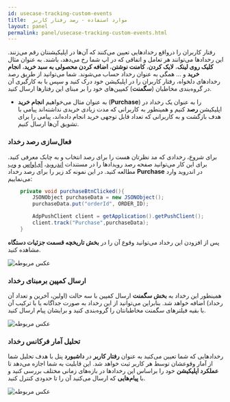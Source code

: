 ```yaml
---
id: usecase-tracking-custom-events
title:  موارد استفاده - رصد رفتار کاربر
layout: panel
permalink: panel/usecase-tracking-custom-events.html
---
```


رفتار کاربران را درواقع رخدادهایی تعیین می‌کنند که آن‌ها در اپلیکیشنتان رقم می‌زنند. این رخدادها می‌توانند هر تعامل و اتفاقی که در اپ شما رخ می‌دهد، باشند. به عنوان مثال **کلیک روی لینک**، **لایک کردن**، **کامنت نوشتن**، **اضافه کردن محصولی به سبد خرید**، **انجام خرید** و … همگی به عنوان رخداد حساب می‌شوند. شما می‌توانید از طریق رصد رخدادهای دلخواه، رفتار کاربران را در اپلیکیشن خود درک کنید و سپس با به کارگیری آن در گروه‌بندی مخاطبان (**سگمنت**) کمپین‌های خود را بر مبنای این رفتارها ارسال کنید.

- به عنوان مثال می‌خواهیم **انجام خرید** (**Purchase**) را به عنوان یک رخداد در اپلیکیشن **رصد** کنیم و همینطور به کاربرانی که مدت زیادی خریدی نداشته‌اند پیامی با هدف بازگشت و به کاربرانی که تعداد قابل توجهی خرید انجام داده‌اند، پیامی را برای تشویق آن‌ها ارسال کنیم.

### فعال‌سازی رصد رخداد

 برای شروع، رخدادی که مد نظرتان هست را برای رصد انتخاب و به چابک معرفی کنید. برای این کار می‌توانید صفحه رصد رویدادها را در مستندات [اندروید](https://doc.chabokpush.com/android/event-tracking.html)، [آی‌اواس](https://doc.chabokpush.com/ios/event-tracking.html) و [وب](https://doc.chabokpush.com/javascript/event-tracking.html) مطالعه کنید.
در این نمونه کد زیر را برای رصد رخداد **Purchase** در اندروید وارد می‌نماییم:

```java
    private void purchaseBtnClicked(){
        JSONObject purchaseData = new JSONObject();
        purchaseData.put("orderId", ORDER_ID);

        AdpPushClient client = getApplication().getPushClient();
        client.track("Purchase",purchaseData);
    }
```

پس از افزودن این رخداد می‌توانید وقوع آن را در **بخش تاریخچه قسمت جزئیات دستگاه** مشاهده کنید.

 ![عکس مربوطه](http://uupload.ir/files/7hmz_timelines.png)

### ارسال کمپین برمبنای رخداد

همینطور این رخداد به **بخش سگمنت** ارسال کمپین با سه حالت (اولین، آخرین و تعداد آن رخداد) اضافه خواهد شد. بنابراین می‌توانید از این رخداد به صورت جداگانه یا با ترکیب آن با بقیه‌ فیلترهای سگمنت مخاطبانتان را گروه‌بندی کنید و برایشان پیام ارسال کنید.

 ![عکس مربوطه](http://uupload.ir/files/wtv_send-push-by-track.png)


### تحلیل آمار فرکانس رخداد
 
رخدادهایی که شما تعیین می‌کنید به عنوان **رفتار کاربر** در **داشبورد** پنل با هدف تحلیل شما از آمار وقوعشان توسط هر کاربر ثبت خواهد شد. این قابلیت به شما اجازه می‌دهد تا **عملکرد اپلیکیشن** خود را براساس این رخدادها در بازه‌های زمانی مختلف بررسی کنید و با **پیام‌هایی** که ارسال می‌کنید آن را تا حدودی کنترل کنید.

![عکس مربوطه](http://uupload.ir/files/pzoc_eventanalytics.png)

